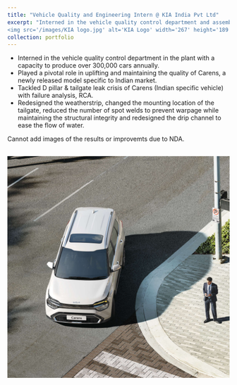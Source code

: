 ```yaml
---
title: "Vehicle Quality and Engineering Intern @ KIA India Pvt Ltd"
excerpt: "Interned in the vehicle quality control department and assembly shop
<img src='/images/KIA logo.jpg' alt='KIA Logo' width='267' height='189'>"
collection: portfolio
---
```


- Interned in the vehicle quality control department in the plant with a capacity to produce over 300,000 cars annually.
- Played a pivotal role in uplifting and maintaining the quality of Carens, a newly released model specific to Indian market.
- Tackled D pillar & tailgate leak crisis of Carens (Indian specific vehicle) with failure analysis, RCA. 
- Redesigned the weatherstrip, changed the mounting location of the tailgate, reduced the number of spot welds to prevent warpage while maintaining the structural integrity and redesigned the drip channel to ease the flow of water.
  
Cannot add images of the results or improvemts due to NDA. 

<br/><img src='/images/carens.jpg'>
